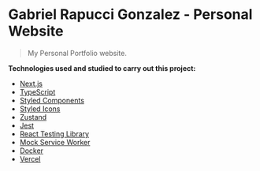# Gabriel Rapucci Gonzalez - Personal Website

> My Personal Portfolio website.

**Technologies used and studied to carry out this project:** <br>

- [Next.js](https://nextjs.org/)
- [TypeScript](https://www.typescriptlang.org/)
- [Styled Components](https://styled-components.com/)
- [Styled Icons](https://styled-icons.dev/)
- [Zustand](https://zustand-demo.pmnd.rs/)
- [Jest](https://jestjs.io/)
- [React Testing Library](https://testing-library.com/docs/react-testing-library/intro/)
- [Mock Service Worker](https://mswjs.io/)
- [Docker](https://www.docker.com/)
- [Vercel](https://www.vercel.com)
